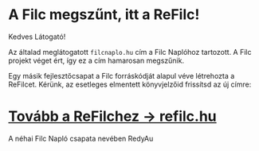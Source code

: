 # A Filc megszűnt, itt a ReFilc!

Kedves Látogató!

Az általad meglátogatott `filcnaplo.hu` cím a Filc Naplóhoz tartozott. A Filc projekt véget ért, így ez a cím hamarosan megszűnik.

Egy másik fejlesztőcsapat a Filc forráskódját alapul véve létrehozta a ReFilcet. Kérünk, az esetleges elmentett könyvjelzőid frissítsd az új címre:

# [Tovább a ReFilchez -> refilc.hu](https://refilc.hu/)

A néhai Filc Napló csapata nevében
RedyAu